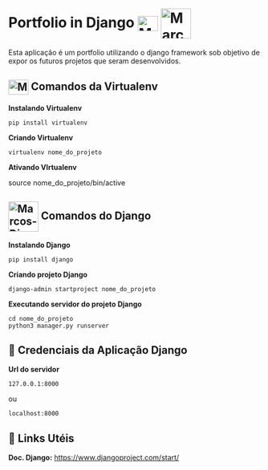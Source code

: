 <h1> 
   Portfolio in Django <img align="center" alt="Marcos-Python" height="30" width="40" src="https://cdn.jsdelivr.net/gh/devicons/devicon/icons/python/python-original.svg">
    <img align="center" alt="Marcos-Django" height="60" width="60" src="https://cdn.jsdelivr.net/gh/devicons/devicon/icons/django/django-original.svg">
</h1>

Esta aplicação é um portfolio utilizando o django framework sob objetivo de expor os futuros projetos que seram desenvolvidos.



<h2> <img align="center" alt="Marcos-Python" height="30" width="40" src="https://cdn.jsdelivr.net/gh/devicons/devicon/icons/python/python-original.svg">  Comandos da Virtualenv </h2>



**Instalando Virtualenv**


``` 
pip install virtualenv
```

**Criando Virtualenv**

```
virtualenv nome_do_projeto
```

**Ativando VIrtualenv**

source nome_do_projeto/bin/active



<h2> <img align="center" alt="Marcos-Django" height="60" width="60" src="https://cdn.jsdelivr.net/gh/devicons/devicon/icons/django/django-original.svg"> Comandos do Django</h2>



**Instalando Django**


```
pip install django
```

**Criando projeto Django**

```
django-admin startproject nome_do_projeto
```

**Executando servidor do projeto Django**

```
cd nome_do_projeto
python3 manager.py runserver
```



## :key: Credenciais da Aplicação Django

**Url do servidor**

```
127.0.0.1:8000
```

ou

```
localhost:8000
```



## :paperclip: Links Utéis

**Doc. Django:** https://www.djangoproject.com/start/